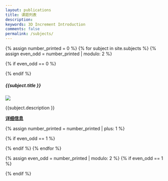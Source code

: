 ```yaml
---
layout: publications
title: 课题列表
description: 
keywords: 3D Increment Introduction
comments: false
permalink: /subjects/
---
```


{% assign number_printed = 0 %}
{% for subject in site.subjects %}
{% assign even_odd = number_printed | modulo: 2 %}

{% if even_odd == 0 %}
<div class="row">
{% endif %}

<div class="col-sm-6 clearfix">

 <div class="thumbnail">
		<div class="caption">
				<h5>{{subject.title }}</h5>
		<img src="{{subject.image }}" class="img-responsive" witdh="20%"/>
		<br>
			<p>{{subject.description }}</p>
			<p><strong><a href="{{ site.url }}{{ subject.url }}">详细信息</a></strong></p>
		</div>
    </div>
 

</div>

{% assign number_printed = number_printed | plus: 1 %}

{% if even_odd == 1 %}
</div>
{% endif %}
{% endfor %}

{% assign even_odd = number_printed | modulo: 2 %}
{% if even_odd == 1 %}
</div>
{% endif %}
<div class="row">
<br><br><br><br><br><br><br><br><br><br><br><br><br><br><br><br><br><br>